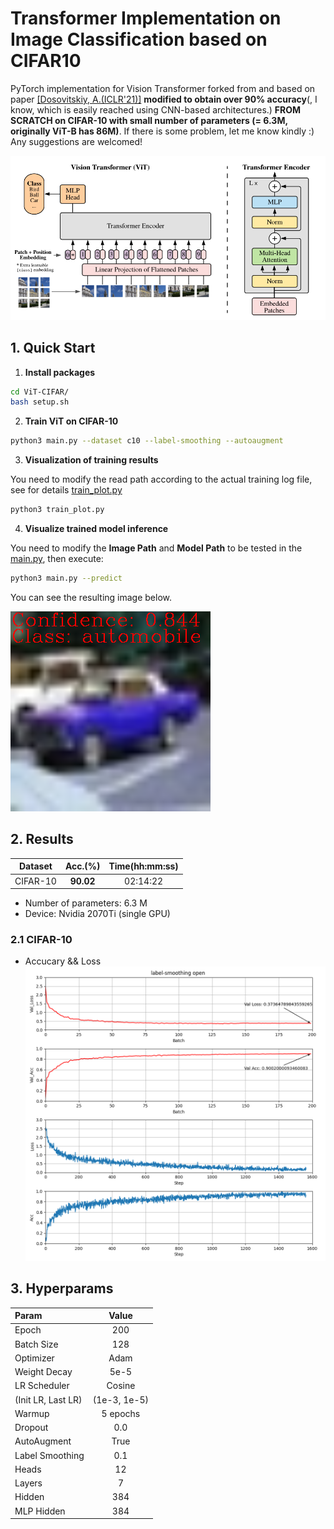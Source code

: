 # Transformer Implementation on Image Classification based on CIFAR10

PyTorch implementation for Vision Transformer forked from and based on paper [[Dosovitskiy, A.(ICLR'21)]](https://openreview.net/forum?id=YicbFdNTTy) **modified to obtain over 90% accuracy**(, I know, which is easily reached using CNN-based architectures.) **FROM SCRATCH on CIFAR-10 with small number of parameters (= 6.3M, originally ViT-B has 86M)**. If there is some problem, let me know kindly :) Any suggestions are welcomed!

!["vit_figure"](/imgs/vit_figure.png)

## 1. Quick Start

1. **Install packages**
```sh
cd ViT-CIFAR/
bash setup.sh
```

2. **Train ViT on CIFAR-10**

```sh
python3 main.py --dataset c10 --label-smoothing --autoaugment
```

3. **Visualization of training results**

You need to modify the read path according to the actual training log file, see for details [train_plot.py](/train_plot.py)
```sh
python3 train_plot.py
```

4. **Visualize trained model inference**

You need to modify the **Image Path** and **Model Path** to be tested in the [main.py](/main.py), then execute:
```sh
python3 main.py --predict
```
You can see the resulting image below.

![Predict result](imgs/predict_result.png)


## 2. Results

|Dataset|Acc.(%)|Time(hh:mm:ss)|
|:--:|:--:|:--:|
|CIFAR-10|**90.02**|02:14:22|

* Number of parameters: 6.3 M
* Device: Nvidia 2070Ti (single GPU)



### 2.1 CIFAR-10
* Accucary && Loss
![Acc. C10](imgs/train_result.png)


## 3. Hyperparams

|Param|Value|
|:--|:--:|
|Epoch|200|
|Batch Size|128|
|Optimizer|Adam|
|Weight Decay|5e-5|
|LR Scheduler|Cosine|
|(Init LR, Last LR)|(1e-3, 1e-5)|
|Warmup|5 epochs|
|Dropout|0.0|
|AutoAugment|True|
|Label Smoothing|0.1|
|Heads|12|
|Layers|7|
|Hidden|384|
|MLP Hidden|384|
